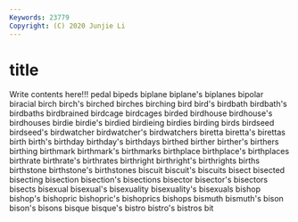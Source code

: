 ```yaml
---
Keywords: 23779
Copyright: (C) 2020 Junjie Li
---
```


# title

Write contents here!!!
pedal 
bipeds
biplane 
biplane's 
biplanes 
bipolar 
biracial 
birch 
birch's 
birched 
birches 
birching
bird 
bird's 
birdbath 
birdbath's 
birdbaths 
birdbrained 
birdcage 
birdcages 
birded 
birdhouse
birdhouse's 
birdhouses 
birdie 
birdie's 
birdied 
birdieing 
birdies 
birding 
birds 
birdseed
birdseed's 
birdwatcher 
birdwatcher's 
birdwatchers 
biretta 
biretta's 
birettas 
birth 
birth's 
birthday
birthday's 
birthdays 
birthed 
birther 
birther's 
birthers 
birthing 
birthmark 
birthmark's 
birthmarks
birthplace 
birthplace's 
birthplaces 
birthrate 
birthrate's 
birthrates 
birthright 
birthright's 
birthrights 
births
birthstone 
birthstone's 
birthstones 
biscuit 
biscuit's 
biscuits 
bisect 
bisected 
bisecting 
bisection
bisection's 
bisections 
bisector 
bisector's 
bisectors 
bisects 
bisexual 
bisexual's 
bisexuality 
bisexuality's
bisexuals 
bishop 
bishop's 
bishopric 
bishopric's 
bishoprics 
bishops 
bismuth 
bismuth's 
bison
bison's 
bisons 
bisque 
bisque's 
bistro 
bistro's 
bistros 
bit 
